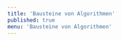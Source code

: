 ```yaml
---
title: 'Bausteine von Algorithmen'
published: true
menu: 'Bausteine von Algorithmen'
---
```


<style>
    body {
        --abk: 'BA';
    }
</style>

